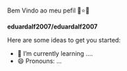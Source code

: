 Bem Vindo ao meu pefil 💙⭐💙


**eduardalf2007/eduardalf2007** 

Here are some ideas to get you started:

- 🌱 I’m currently learning ....
- 😄 Pronouns: ...

